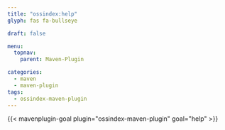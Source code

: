 ```yaml
---
title: "ossindex:help"
glyph: fas fa-bullseye

draft: false

menu:
  topnav:
    parent: Maven-Plugin

categories:
  - maven
  - maven-plugin
tags:
  - ossindex-maven-plugin
---
```


{{< mavenplugin-goal plugin="ossindex-maven-plugin" goal="help" >}}